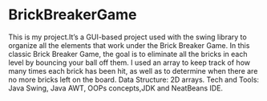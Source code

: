 # BrickBreakerGame
This is my project.It’s a GUI-based project used with the swing library to organize all the elements that work under the Brick Breaker Game. In this classic Brick Breaker Game, the goal is to eliminate all the bricks in each level by bouncing your ball off them. I used an array to keep track of how many times each brick has been hit, as well as to determine when there are no more bricks left on the board. Data Structure: 2D arrays. Tech and Tools: Java Swing, Java AWT, OOPs concepts,JDK and NeatBeans IDE.

